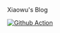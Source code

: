 Xiaowu's Blog

[![Github Action](https://github.com/w-xuefeng/xiaowu-blog/workflows/Blog%20Build%20and%20Deploy/badge.svg?branch=dev)](https://wuwenjie.top)
